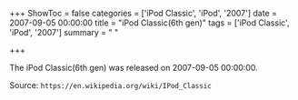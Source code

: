 +++
ShowToc = false
categories = ['iPod Classic', 'iPod', '2007']
date = 2007-09-05 00:00:00
title = "iPod Classic(6th gen)"
tags = ['iPod Classic', 'iPod', '2007']
summary = " "

+++

The iPod Classic(6th gen) was released on 2007-09-05 00:00:00.

Source: `https://en.wikipedia.org/wiki/IPod_Classic`


